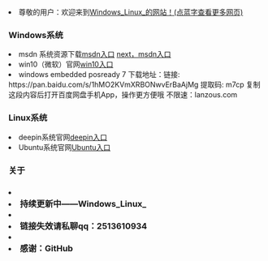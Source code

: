 <li>尊敬的用户：欢迎来到<a href="https://windows-linux-bili.github.io/home/">Windows_Linux_的网站！(点蓝字查看更多网页)</a> <a class="download" href="https://windows-linux-bili.github.io/hello/"></a>
  <h3>Windows系统</h3>
  <li>msdn 系统资源下载<a href="https://msdn.itellyou.cn/">msdn入口</a> <a href="https://next.itellyou.cn/">next，msdn入口</a>
  <li>win10（微软）官网<a href="https://www.microsoft.com/zh-cn/software-download/windows10">win10入口</a>
   <li>windows embedded posready 7 下载地址：链接: https://pan.baidu.com/s/1hMO2KVmXRBONwvErBaAjMg 提取码: m7cp 复制这段内容后打开百度网盘手机App，操作更方便哦
     不限速：lanzous.com
      
  <h3>Linux系统</h3>
  <li>deepin系统官网<a href="https://www.deepin.org/zh/download/">deepin入口</a>
  <li>Ubuntu系统官网<a href="https://cn.ubuntu.com/download">Ubuntu入口</a>
  
  
<h3>关于<h3>
<li><li>持续更新中——Windows_Linux_</li>
<li><li>链接失效请私聊qq：2513610934</li>         
<li><li>感谢：GitHub</li>
